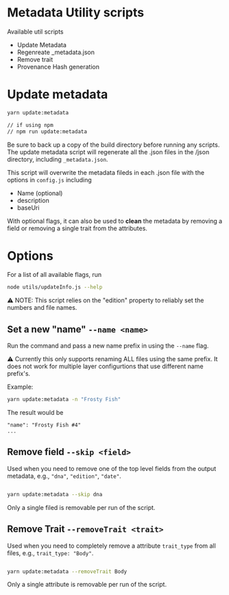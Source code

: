 # Metadata Utility scripts

Available util scripts

- Update Metadata
- Regenreate \_metadata.json
- Remove trait
- Provenance Hash generation

# Update metadata

```bash
yarn update:metadata

// if using npm
// npm run update:metadata

```

Be sure to back up a copy of the build directory before running any scripts. The update metadata script will regenerate all the .json files in the /json directory, including `_metadata.json`.

This script will overwrite the metadata fileds in each .json file with the options in `config.js` including

- Name (optional)
- description
- baseUri

With optional flags, it can also be used to **clean** the metadata by removing a field or removing a single trait from the attributes.

# Options

For a list of all available flags, run

```bash
node utils/updateInfo.js --help
```

⚠️ NOTE: This script relies on the "edition" property to reliably set the numbers and file names.

## Set a new "name" `--name <name>`

Run the command and pass a new name prefix in using the `--name` flag.

⚠️ Currently this only supports renaming ALL files using the same prefix. It does not work for multiple layer configurtions that use different name prefix's.

Example:

```bash
yarn update:metadata -n "Frosty Fish"
```

The result would be

```
"name": "Frosty Fish #4"
...
```

## Remove field `--skip <field>`

Used when you need to remove one of the top level fields from the output metadata, e.g., `"dna"`, `"edition"`, `"date"`.

```bash

yarn update:metadata --skip dna
```

Only a single filed is removable per run of the script.

## Remove Trait `--removeTrait <trait>`

Used when you need to completely remove a attribute `trait_type` from all files, e.g., `trait_type: "Body"`.

```bash

yarn update:metadata --removeTrait Body
```

Only a single attribute is removable per run of the script.
